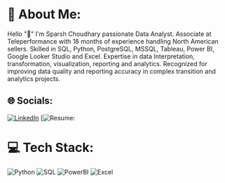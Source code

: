 # 💫 About Me:
Hello "👋" I'm Sparsh Choudhary passionate Data Analyst.
Associate at Teleperformance with 18 months of experience handling North American sellers. Skilled in SQL, Python, PostgreSQL, MSSQL, Tableau, Power BI, Google Looker Studio and Excel. Expertise in data Interpretation, transformation, visualization, reporting and analytics. Recognized for improving data quality and reporting accuracy in complex transition and analytics projects. 

## 🌐 Socials:
[![LinkedIn](https://img.shields.io/badge/LinkedIn-%230077B5.svg?logo=linkedin&logoColor=white)](https://www.linkedin.com/in/sparsh-choudhary-780a98296/) 
[![Resume:](https://docs.google.com/document/d/1-r1qHj7It4iOjbsq1yPaGJ9zlaT1XBNb/edit#heading=h.j0lxbwqfggph)

# 💻 Tech Stack:
![Python](https://img.shields.io/badge/python-3670A0?style=for-the-badge&logo=python&logoColor=ffdd54) 
![SQL](https://img.shields.io/badge/mysql-3670A0?style=for-the-badge&logo=mysql&logoColor=ffdd54)
![PowerBI](https://img.shields.io/badge/PowerBI-%23323330.svg?style=for-the-badge&logo=PowerBI&logoColor=%23F7DF1E) 
![Excel](https://img.shields.io/badge/Excel-%23E34F26.svg?style=for-the-badge&logo=Excel&logoColor=white) 

